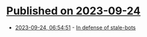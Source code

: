 # [Published on 2023-09-24](index.md)

* [2023-09-24, 06:54:51](https://lobste.rs/s/rjxumb/defense_stale_bots) - [In defense of stale-bots](https://lonami.dev/blog/stalebots/)
